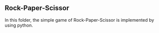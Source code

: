 ## Rock-Paper-Scissor
In this folder, the simple game of Rock-Paper-Scissor is implemented by using python.
